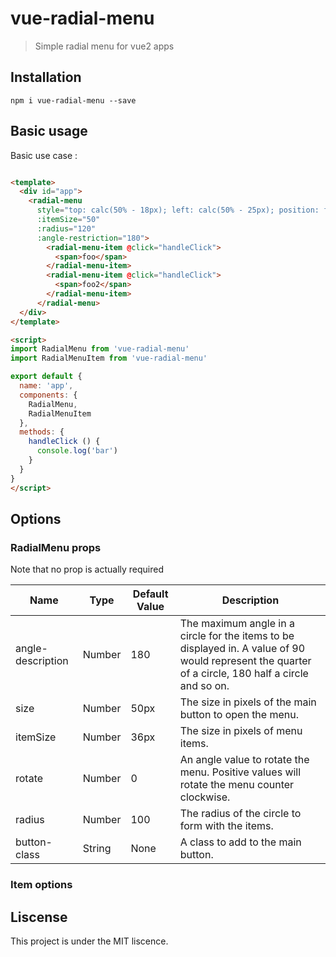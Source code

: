 # vue-radial-menu

> Simple radial menu for vue2 apps

## Installation

`npm i vue-radial-menu --save`

## Basic usage

Basic use case :

``` html

<template>
  <div id="app">
    <radial-menu
      style="top: calc(50% - 18px); left: calc(50% - 25px); position: fixed"
      :itemSize="50"
      :radius="120"
      :angle-restriction="180">
        <radial-menu-item @click="handleClick">
          <span>foo</span>
        </radial-menu-item>
        <radial-menu-item @click="handleClick">
          <span>foo2</span>
        </radial-menu-item>
      </radial-menu>
  </div>
</template>

<script>
import RadialMenu from 'vue-radial-menu'
import RadialMenuItem from 'vue-radial-menu'

export default {
  name: 'app',
  components: {
    RadialMenu,
    RadialMenuItem
  },
  methods: {
    handleClick () {
      console.log('bar')
    }
  }
}
</script>
```

## Options

### RadialMenu props

Note that no prop is actually required

| Name | Type  | Default Value | Description |
| ---- | ----  | ------------- | ----------- |
| angle-description | Number | 180 | The maximum angle in a circle for the items to be displayed in. A value of 90 would represent the quarter of a circle, 180 half a circle and so on. |
| size | Number | 50px | The size in pixels of the main button to open the menu. |
| itemSize | Number | 36px | The size in pixels of menu items. |
| rotate | Number | 0 | An angle value to rotate the menu. Positive values will rotate the menu counter clockwise. |
| radius | Number | 100 | The radius of the circle to form with the items. |
| button-class | String | None | A class to add to the main button. |

### Item options

## Liscense

This project is under the MIT liscence.